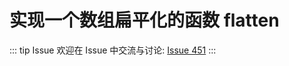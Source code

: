 # 实现一个数组扁平化的函数 flatten 



::: tip Issue 
 欢迎在 Issue 中交流与讨论: [Issue 451](https://github.com/shfshanyue/Daily-Question/issues/451) 
:::



